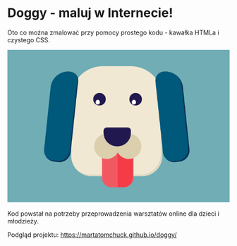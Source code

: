 # Doggy - maluj w Internecie!

Oto co można zmalować przy pomocy prostego kodu - kawałka HTMLa i czystego CSS.

![doggy](DOGGY.png)

Kod powstał na potrzeby przeprowadzenia warsztatów online dla dzieci i młodzieży.

Podgląd projektu: https://martatomchuck.github.io/doggy/
